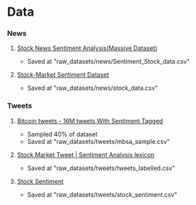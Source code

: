 # Data

### News

1. [Stock News Sentiment Analysis(Massive Dataset)](https://www.kaggle.com/datasets/avisheksood/stock-news-sentiment-analysismassive-dataset)
    - Saved at "raw_datasets/news/Sentiment_Stock_data.csv"

2. [Stock-Market Sentiment Dataset](https://www.kaggle.com/datasets/yash612/stockmarket-sentiment-dataset)
    - Saved at "raw_datasets/news/stock_data.csv"

### Tweets

1. [Bitcoin tweets - 16M tweets With Sentiment Tagged](https://www.kaggle.com/datasets/gauravduttakiit/bitcoin-tweets-16m-tweets-with-sentiment-tagged)
    - Sampled 40% of dataset
    - Saved at "raw_datasets/tweets/mbsa_sample.csv"
    

2. [Stock Market Tweet | Sentiment Analysis lexicon](https://www.kaggle.com/datasets/utkarshxy/stock-markettweets-lexicon-data)
    - Saved at "raw_datasets/tweets/tweets_labelled.csv"

3. [Stock Sentiment](https://www.kaggle.com/datasets/purvitsharma/stock-sentiment)
    - Saved at "raw_datasets/tweets/stock_sentiment.csv"